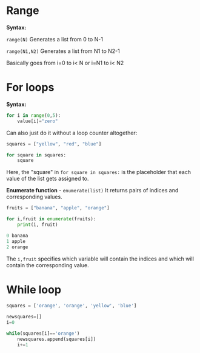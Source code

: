 
# Range

**Syntax:**

`range(N)`
	Generates a list from 0 to N-1

`range(N1,N2)`
	Generates a list from N1 to N2-1

Basically goes from i=0 to i< N or i=N1 to i< N2
# For loops

**Syntax:**
```python title=Example
for i in range(0,5):
	value[i]="zero"
```

Can also just do it without a loop counter altogether:
```python title=Example
squares = ["yellow", "red", "blue"]

for square in squares:
	square
```

Here, the "square" in `for square in squares:` is the placeholder that each value of the list gets assigned to.

**Enumerate function** - `enumerate(list)`
It returns pairs of indices and corresponding values.

```python title=Example
fruits = ["banana", "apple", "orange"]

for i,fruit in enumerate(fruits):
	print(i, fruit)
```

```python title=Output
0 banana
1 apple
2 orange
```

The `i,fruit` specifies which variable will contain the indices and which will contain the corresponding value.

# While loop

```python title=Example
squares = ['orange', 'orange', 'yellow', 'blue']

newsquares=[]
i=0

while(squares[i]=='orange')
	newsquares.append(squares[i])
	i+=1
```